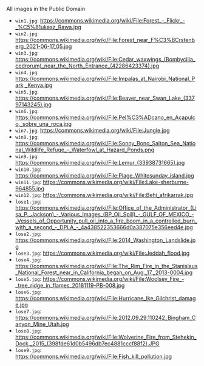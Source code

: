 All images in the Public Domain

- `win1.jpg`: <https://commons.wikimedia.org/wiki/File:Forest_-_Flickr_-_%C5%81ukasz_Rawa.jpg>
- `win2.jpg`: <https://commons.wikimedia.org/wiki/File:Forest_near_F%C3%BCrstenberg_2021-06-17_05.jpg>
- `win3.jpg`: <https://commons.wikimedia.org/wiki/File:Cedar_waxwings_(Bombycilla_cedrorum)_near_the_North_Entrance_(42286423374).jpg>
- `win4.jpg`: <https://commons.wikimedia.org/wiki/File:Impalas_at_Nairobi_National_Park,_Kenya.jpg>
- `win5.jpg`: <https://commons.wikimedia.org/wiki/File:Beaver_near_Swan_Lake_(33797143245).jpg>
- `win6.jpg`: <https://commons.wikimedia.org/wiki/File:Pel%C3%ADcano_en_Acapulco,_sobre_una_roca.jpg>
- `win7.jpg`: <https://commons.wikimedia.org/wiki/File:Jungle.jpg>
- `win8.jpg`: <https://commons.wikimedia.org/wiki/File:Sonny_Bono_Salton_Sea_National_Wildlife_Refuge_-_Waterfowl_at_Hazard_Ponds.png>
- `win9.jpg`: <https://commons.wikimedia.org/wiki/File:Lemur_(33938731665).jpg>
- `win10.jpg`: <https://commons.wikimedia.org/wiki/File:Plage_Whitesunday_island.jpg>
- `win11.jpg`: <https://commons.wikimedia.org/wiki/File:Lake-sherburne-964855.jpg>
- `win12.jpg`: <https://commons.wikimedia.org/wiki/File:Behi_afrikarrak.jpg>
- `lose1.jpg`: <https://commons.wikimedia.org/wiki/File:Office_of_the_Administrator_(Lisa_P._Jackson)_-_Various_Images_(BP_Oil_Spill)_-_GULF_OF_MEXICO_-_Vessels_of_Opportunity_pull_oil_into_a_fire_boom_in_a_controlled_burn_with_a_second_-_DPLA_-_4a438522353666d0a387075e356eed4e.jpg>
- `lose2.jpg`: <https://commons.wikimedia.org/wiki/File:2014_Washington_Landslide.jpg>
- `lose3.jpg`: <https://commons.wikimedia.org/wiki/File:Jeddah_flood.jpg>
- `lose4.jpg`: <https://commons.wikimedia.org/wiki/File:The_Rim_Fire_in_the_Stanislaus_National_Forest_near_in_California_began_on_Aug._17,_2013-0004.jpg>
- `lose5.jpg`: <https://commons.wikimedia.org/wiki/File:Woolsey_Fire_-_tree_ridge_in_flames_20181119-PB-008.jpg>
- `lose6.jpg`: <https://commons.wikimedia.org/wiki/File:Hurricane_Ike_Gilchrist_damage.jpg>
- `lose7.jpg`: <https://commons.wikimedia.org/wiki/File:2012.09.29.110242_Bingham_Canyon_Mine_Utah.jpg>
- `lose8.jpg`: <https://commons.wikimedia.org/wiki/File:Wolverine_Fire_from_Stehekin_Dock,_2015_(398fde61d0b5496db7ec4881cccf88f2).JPG>
- `lose9.jpg`: <https://commons.wikimedia.org/wiki/File:Fish_kill_pollution.jpg>